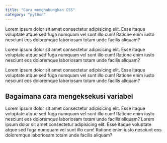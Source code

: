 ```yaml
---
title: "Cara menghubungkan CSS" 
category: "python"
---
```


Lorem ipsum dolor sit amet consectetur adipisicing elit. Esse itaque voluptate atque sed fuga numquam vel sunt illo cum! Ratione enim iusto nesciunt eos doloremque laboriosam totam unde facilis aliquam?

Lorem ipsum dolor sit amet consectetur adipisicing elit. Esse itaque voluptate atque sed fuga numquam vel sunt illo cum! Ratione enim iusto nesciunt eos doloremque laboriosam totam unde facilis aliquam?

Lorem ipsum dolor sit amet consectetur adipisicing elit. Esse itaque voluptate atque sed fuga numquam vel sunt illo cum! Ratione enim iusto nesciunt eos doloremque laboriosam totam unde facilis aliquam?

## Bagaimana cara mengeksekusi variabel

Lorem ipsum dolor sit amet consectetur adipisicing elit. Esse itaque voluptate atque sed fuga numquam vel sunt illo cum! Ratione enim iusto nesciunt eos doloremque laboriosam totam unde facilis aliquam?
Lorem ipsum dolor sit amet consectetur adipisicing elit. Esse itaque voluptate atque sed fuga numquam vel sunt illo cum! Ratione enim iusto nesciunt eos doloremque laboriosam totam unde facilis aliquam?